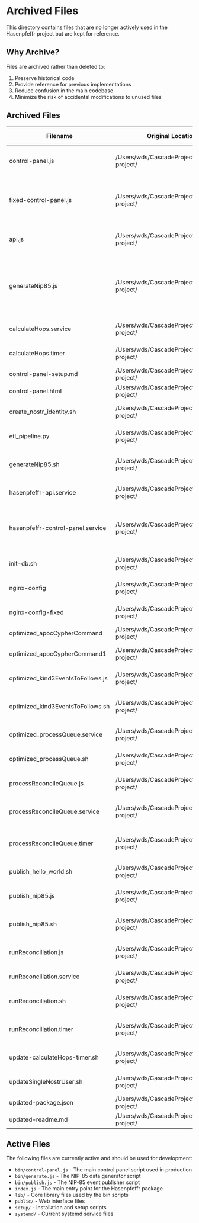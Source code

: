 # Archived Files

This directory contains files that are no longer actively used in the Hasenpfeffr project but are kept for reference.

## Why Archive?

Files are archived rather than deleted to:
1. Preserve historical code
2. Provide reference for previous implementations
3. Reduce confusion in the main codebase
4. Minimize the risk of accidental modifications to unused files

## Archived Files

| Filename | Original Location | Archived Date | Reason for Archiving |
|----------|-------------------|---------------|----------------------|
| control-panel.js | /Users/wds/CascadeProjects/windsurf-project/ | March 5, 2025 | Duplicate of bin/control-panel.js. The bin version is used in production. |
| fixed-control-panel.js | /Users/wds/CascadeProjects/windsurf-project/ | March 5, 2025 | Development version that was likely created to fix issues. The bin/control-panel.js is now the maintained version. |
| api.js | /Users/wds/CascadeProjects/windsurf-project/ | March 5, 2025 | Older version of the control panel API. Functionality is now in bin/control-panel.js. |
| generateNip85.js | /Users/wds/CascadeProjects/windsurf-project/ | March 5, 2025 | Older version of the NIP-85 data generator. Functionality is now in bin/generate.js which uses the lib/generate.js module. |
| calculateHops.service | /Users/wds/CascadeProjects/windsurf-project/ | March 5, 2025 | Service file for a deprecated calculation process. |
| calculateHops.timer | /Users/wds/CascadeProjects/windsurf-project/ | March 5, 2025 | Timer file for a deprecated calculation process. |
| control-panel-setup.md | /Users/wds/CascadeProjects/windsurf-project/ | March 5, 2025 | Outdated setup documentation. |
| control-panel.html | /Users/wds/CascadeProjects/windsurf-project/ | March 5, 2025 | Outdated HTML file for the control panel. |
| create_nostr_identity.sh | /Users/wds/CascadeProjects/windsurf-project/ | March 5, 2025 | Script for creating Nostr identities that may be outdated. |
| etl_pipeline.py | /Users/wds/CascadeProjects/windsurf-project/ | March 5, 2025 | Python ETL script that may be outdated or replaced. |
| generateNip85.sh | /Users/wds/CascadeProjects/windsurf-project/ | March 5, 2025 | Shell script for generating NIP-85 data, now handled by bin/generate.js. |
| hasenpfeffr-api.service | /Users/wds/CascadeProjects/windsurf-project/ | March 5, 2025 | Service file for a deprecated API service. |
| hasenpfeffr-control-panel.service | /Users/wds/CascadeProjects/windsurf-project/ | March 5, 2025 | Service file that may be outdated or replaced by systemd/hasenpfeffr-control-panel.service. |
| init-db.sh | /Users/wds/CascadeProjects/windsurf-project/ | March 5, 2025 | Database initialization script that may be outdated. |
| nginx-config | /Users/wds/CascadeProjects/windsurf-project/ | March 5, 2025 | Nginx configuration file that may be outdated. |
| nginx-config-fixed | /Users/wds/CascadeProjects/windsurf-project/ | March 5, 2025 | Fixed version of Nginx configuration that may be outdated. |
| optimized_apocCypherCommand | /Users/wds/CascadeProjects/windsurf-project/ | March 5, 2025 | Cypher command file that may be outdated. |
| optimized_apocCypherCommand1 | /Users/wds/CascadeProjects/windsurf-project/ | March 5, 2025 | Another Cypher command file that may be outdated. |
| optimized_kind3EventsToFollows.js | /Users/wds/CascadeProjects/windsurf-project/ | March 5, 2025 | Script for processing kind 3 events that may be outdated. |
| optimized_kind3EventsToFollows.sh | /Users/wds/CascadeProjects/windsurf-project/ | March 5, 2025 | Shell script for processing kind 3 events that may be outdated. |
| optimized_processQueue.service | /Users/wds/CascadeProjects/windsurf-project/ | March 5, 2025 | Service file for a deprecated queue processing service. |
| optimized_processQueue.sh | /Users/wds/CascadeProjects/windsurf-project/ | March 5, 2025 | Shell script for queue processing that may be outdated. |
| processReconcileQueue.js | /Users/wds/CascadeProjects/windsurf-project/ | March 5, 2025 | Script for processing reconciliation queue that may be outdated. |
| processReconcileQueue.service | /Users/wds/CascadeProjects/windsurf-project/ | March 5, 2025 | Service file for a deprecated reconciliation queue service. |
| processReconcileQueue.timer | /Users/wds/CascadeProjects/windsurf-project/ | March 5, 2025 | Timer file for a deprecated reconciliation queue process. |
| publish_hello_world.sh | /Users/wds/CascadeProjects/windsurf-project/ | March 5, 2025 | Test script for publishing hello world events. |
| publish_nip85.js | /Users/wds/CascadeProjects/windsurf-project/ | March 5, 2025 | Script for publishing NIP-85 events that may be outdated. |
| publish_nip85.sh | /Users/wds/CascadeProjects/windsurf-project/ | March 5, 2025 | Shell script for publishing NIP-85 events that may be outdated. |
| runReconciliation.js | /Users/wds/CascadeProjects/windsurf-project/ | March 5, 2025 | Script for running reconciliation that may be outdated. |
| runReconciliation.service | /Users/wds/CascadeProjects/windsurf-project/ | March 5, 2025 | Service file for a deprecated reconciliation service. |
| runReconciliation.sh | /Users/wds/CascadeProjects/windsurf-project/ | March 5, 2025 | Shell script for running reconciliation that may be outdated. |
| runReconciliation.timer | /Users/wds/CascadeProjects/windsurf-project/ | March 5, 2025 | Timer file for a deprecated reconciliation process. |
| update-calculateHops-timer.sh | /Users/wds/CascadeProjects/windsurf-project/ | March 5, 2025 | Script for updating a timer that may be outdated. |
| updateSingleNostrUser.sh | /Users/wds/CascadeProjects/windsurf-project/ | March 5, 2025 | Script for updating a single Nostr user that may be outdated. |
| updated-package.json | /Users/wds/CascadeProjects/windsurf-project/ | March 5, 2025 | Outdated package.json file. |
| updated-readme.md | /Users/wds/CascadeProjects/windsurf-project/ | March 5, 2025 | Outdated README.md file. |

## Active Files

The following files are currently active and should be used for development:

- `bin/control-panel.js` - The main control panel script used in production
- `bin/generate.js` - The NIP-85 data generator script
- `bin/publish.js` - The NIP-85 event publisher script
- `index.js` - The main entry point for the Hasenpfeffr package
- `lib/` - Core library files used by the bin scripts
- `public/` - Web interface files
- `setup/` - Installation and setup scripts
- `systemd/` - Current systemd service files
